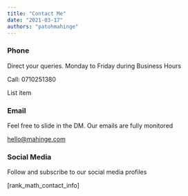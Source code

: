 ```yaml
---
title: "Contact Me"
date: "2021-03-17"
authors: "patohmahinge"
---
```


### Phone

Direct your queries. Monday to Friday during Business Hours

Call: 0710251380

[](#)List item

### Email

Feel free to slide in the DM. Our emails are fully monitored

hello@mahinge.com

### Social Media

Follow and subscribe to our social media profiles

\[rank\_math\_contact\_info\]
